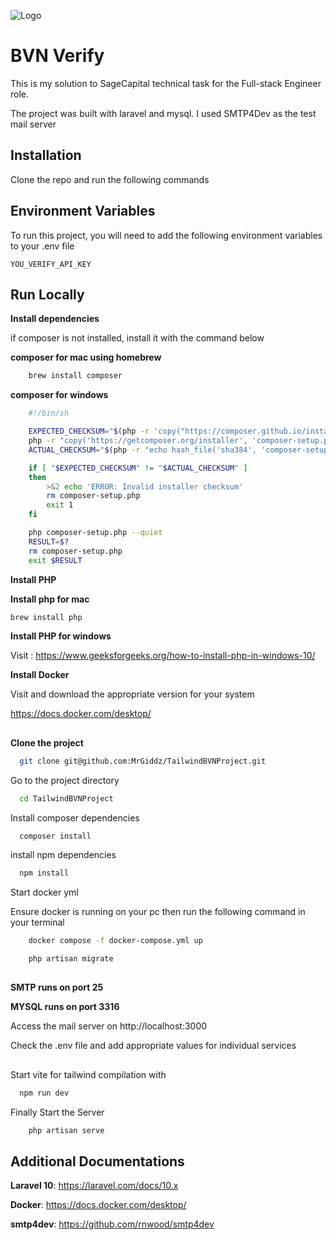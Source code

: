 
![Logo](https://raw.githubusercontent.com/laravel/art/master/logo-lockup/5%20SVG/2%20CMYK/1%20Full%20Color/laravel-logolockup-cmyk-red.svg)



# BVN Verify

This is my solution to SageCapital technical task for the Full-stack Engineer role.

The project was built with laravel and mysql. 
I used SMTP4Dev as the test mail server


## Installation

Clone the repo and run the following commands
    
## Environment Variables

To run this project, you will need to add the following environment variables to your .env file

`YOU_VERIFY_API_KEY`


## Run Locally

__Install dependencies__

if composer is not installed, install it with the command below 

__composer for mac using homebrew__
```bash
    brew install composer
```

__composer for windows__
```bash
    #!/bin/sh

    EXPECTED_CHECKSUM="$(php -r 'copy("https://composer.github.io/installer.sig", "php://stdout");')"
    php -r "copy('https://getcomposer.org/installer', 'composer-setup.php');"
    ACTUAL_CHECKSUM="$(php -r "echo hash_file('sha384', 'composer-setup.php');")"

    if [ "$EXPECTED_CHECKSUM" != "$ACTUAL_CHECKSUM" ]
    then
        >&2 echo 'ERROR: Invalid installer checksum'
        rm composer-setup.php
        exit 1
    fi

    php composer-setup.php --quiet
    RESULT=$?
    rm composer-setup.php
    exit $RESULT
```

__Install PHP__

__Install php for mac__
```bash
brew install php
```

__Install PHP for windows__

Visit : https://www.geeksforgeeks.org/how-to-install-php-in-windows-10/


__Install Docker__

Visit and download the appropriate version for your system

https://docs.docker.com/desktop/

## 

__Clone the project__

```bash
  git clone git@github.com:MrGiddz/TailwindBVNProject.git
```

Go to the project directory

```bash
  cd TailwindBVNProject
```

Install composer dependencies

```bash
  composer install
```

install npm dependencies

```bash
  npm install
```

Start docker yml

Ensure docker is running on your pc then run the following command in your terminal

```bash
    docker compose -f docker-compose.yml up
```

```bash
    php artisan migrate
```

## 

__SMTP runs on port 25__

__MYSQL runs on port 3316__

Access the mail server on http://localhost:3000

Check the .env file and add appropriate values for individual services

## 

Start vite for tailwind compilation with
```bash
  npm run dev
```

Finally Start the Server
```bash
    php artisan serve
```

## Additional Documentations

__Laravel 10__: https://laravel.com/docs/10.x

__Docker__: https://docs.docker.com/desktop/

__smtp4dev__: https://github.com/rnwood/smtp4dev